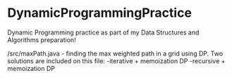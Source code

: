 # DynamicProgrammingPractice
Dynamic Programming practice as part of my Data Structures and Algorithms preparation!

/src/maxPath.java - finding the max weighted path in a grid using DP. Two solutions are included on this file: -iterative +  memoization DP
-recursive + memoization DP